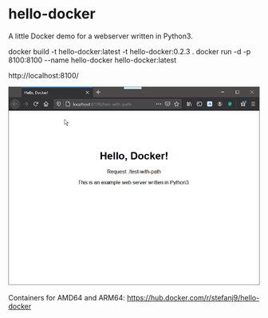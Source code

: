 # hello-docker

A little Docker demo for a webserver written in Python3.

docker build -t hello-docker:latest -t hello-docker:0.2.3 .
docker run -d -p 8100:8100 --name hello-docker hello-docker:latest

http://localhost:8100/

![screenshot](.images/screenshot.png)

Containers for AMD64 and ARM64:
https://hub.docker.com/r/stefanj9/hello-docker
